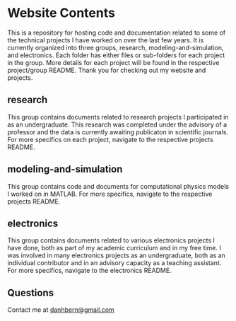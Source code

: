 # Website Contents

This is a repository for hosting code and documentation related to some of the technical projects I have worked on over the last few years. It is currently organized into three groups, research, modeling-and-simulation, and electronics. Each folder has either files or sub-folders for each project in the group. More details for each project will be found in the respective project/group README. Thank you for checking out my website and projects.

## research
This group contains documents related to research projects I participated in as an undergraduate. This research was completed under the advisory of a professor and the data is currently awaiting publicaton in scientific journals. For more specifics on each project, navigate to the respective projects README.

## modeling-and-simulation
This group contains code and documents for computational physics models I worked on in MATLAB. For more specifics, navigate to the respective projects README.

## electronics
This group contains documents related to various electronics projects I have done, both as part of my academic curriculum and in my free time. I was involved in many electronics projects as an undergraduate, both as an individual contributor and in an advisory capacity as a teaching assistant. For more specifics, navigate to the electronics README.
## Questions

Contact me at danhbern@gmail.com
